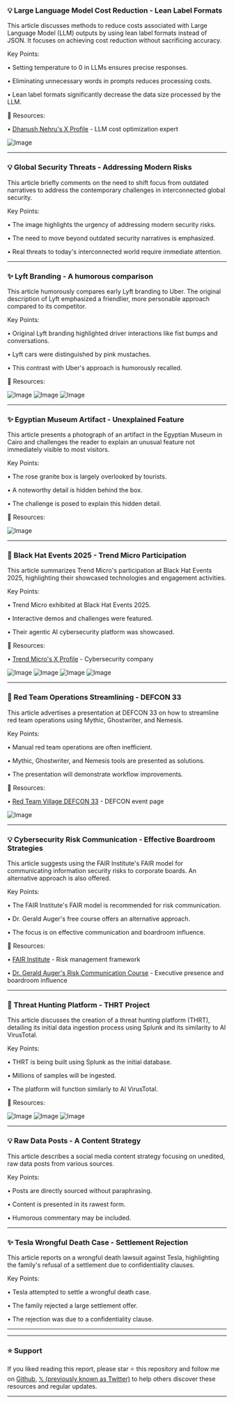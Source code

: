 ### 💡 Large Language Model Cost Reduction - Lean Label Formats

This article discusses methods to reduce costs associated with Large Language Model (LLM) outputs by using lean label formats instead of JSON.  It focuses on achieving cost reduction without sacrificing accuracy.

Key Points:

• Setting temperature to 0 in LLMs ensures precise responses.


• Eliminating unnecessary words in prompts reduces processing costs.


• Lean label formats significantly decrease the data size processed by the LLM.


🔗 Resources:

• [Dhanush Nehru's X Profile](https://x.com/Dhanush_Nehru) - LLM cost optimization expert


![Image](https://pbs.twimg.com/media/Gxzy4bgWYAAicNa?format=jpg&name=small)

---
### 💡 Global Security Threats - Addressing Modern Risks

This article briefly comments on the need to shift focus from outdated narratives to address the contemporary challenges in interconnected global security.

Key Points:

•  The image highlights the urgency of addressing modern security risks.


• The need to move beyond outdated security narratives is emphasized.


• Real threats to today's interconnected world require immediate attention.



---
### ✨ Lyft Branding - A humorous comparison

This article humorously compares early Lyft branding to Uber.  The original description of Lyft emphasized a friendlier, more personable approach compared to its competitor.

Key Points:

• Original Lyft branding highlighted driver interactions like fist bumps and conversations.


•  Lyft cars were distinguished by pink mustaches.


• This contrast with Uber's approach is humorously recalled.


🔗 Resources:


![Image](https://pbs.twimg.com/media/GxympKUa4AA--q6?format=jpg&name=small)
![Image](https://pbs.twimg.com/media/GxympKQbsAIvi3m?format=jpg&name=small)
![Image](https://pbs.twimg.com/media/GxsOkMUXQAAvfTY?format=jpg&name=240x240)

---
### ✨ Egyptian Museum Artifact - Unexplained Feature

This article presents a photograph of an artifact in the Egyptian Museum in Cairo and challenges the reader to explain an unusual feature not immediately visible to most visitors.

Key Points:

• The rose granite box is largely overlooked by tourists.


•  A noteworthy detail is hidden behind the box.


•  The challenge is posed to explain this hidden detail.


🔗 Resources:


![Image](https://pbs.twimg.com/amplify_video_thumb/1953454650100703232/img/KtAFD-90xndEiMbC.jpg)

---
### 🤖 Black Hat Events 2025 - Trend Micro Participation

This article summarizes Trend Micro's participation at Black Hat Events 2025, highlighting their showcased technologies and engagement activities.

Key Points:

• Trend Micro exhibited at Black Hat Events 2025.


•  Interactive demos and challenges were featured.


•  Their agentic AI cybersecurity platform was showcased.


🔗 Resources:

• [Trend Micro's X Profile](https://x.com/TrendMicro) - Cybersecurity company


![Image](https://pbs.twimg.com/media/GxzSOqfXUAALW8K?format=jpg&name=small)
![Image](https://pbs.twimg.com/media/GxzSO_mWkAA65Pu?format=jpg&name=small)
![Image](https://pbs.twimg.com/media/GxzSPT_WwAAIZig?format=jpg&name=small)
![Image](https://pbs.twimg.com/media/GxzSPpPW8AA8oh9?format=jpg&name=small)

---
### 🤖 Red Team Operations Streamlining - DEFCON 33

This article advertises a presentation at DEFCON 33  on how to streamline red team operations using Mythic, Ghostwriter, and Nemesis.

Key Points:

•  Manual red team operations are often inefficient.


•  Mythic, Ghostwriter, and Nemesis tools are presented as solutions.


•  The presentation will demonstrate workflow improvements.


🔗 Resources:

• [Red Team Village DEFCON 33](http://redteamvillage.io/defcon-33/) - DEFCON event page


![Image](https://pbs.twimg.com/media/GxyyaevWcAAxLCU?format=jpg&name=small)

---
### 💡 Cybersecurity Risk Communication - Effective Boardroom Strategies

This article suggests using the FAIR Institute's FAIR model for communicating information security risks to corporate boards.  An alternative approach is also offered.

Key Points:

• The FAIR Institute's FAIR model is recommended for risk communication.


•  Dr. Gerald Auger's free course offers an alternative approach.


•  The focus is on effective communication and boardroom influence.


🔗 Resources:

• [FAIR Institute](https://x.com/FAIRInstitute) - Risk management framework


• [Dr. Gerald Auger's Risk Communication Course](https://t.co/0vZgDbQbB6) - Executive presence and boardroom influence


---
### 🤖 Threat Hunting Platform - THRT Project

This article discusses the creation of a threat hunting platform (THRT), detailing its initial data ingestion process using Splunk and its similarity to AI VirusTotal.


Key Points:

• THRT is being built using Splunk as the initial database.


•  Millions of samples will be ingested.


•  The platform will function similarly to AI VirusTotal.


🔗 Resources:


![Image](https://pbs.twimg.com/media/GxyePWRXgAASTX2?format=jpg&name=small)
![Image](https://pbs.twimg.com/media/GxyeVquWwAAD1mG?format=jpg&name=360x360)
![Image](https://pbs.twimg.com/media/Gxyei9PWIAAzQcC?format=jpg&name=360x360)

---
### 💡 Raw Data Posts - A Content Strategy

This article describes a social media content strategy focusing on unedited, raw data posts from various sources.

Key Points:

•  Posts are directly sourced without paraphrasing.


•  Content is presented in its rawest form.


•  Humorous commentary may be included.


---
### ✨ Tesla Wrongful Death Case - Settlement Rejection

This article reports on a wrongful death lawsuit against Tesla, highlighting the family's refusal of a settlement due to confidentiality clauses.

Key Points:

• Tesla attempted to settle a wrongful death case.


• The family rejected a large settlement offer.


• The rejection was due to a confidentiality clause.


---


---

### ⭐️ Support

If you liked reading this report, please star ⭐️ this repository and follow me on [Github](https://github.com/Drix10), [𝕏 (previously known as Twitter)](https://x.com/DRIX_10_) to help others discover these resources and regular updates.

---